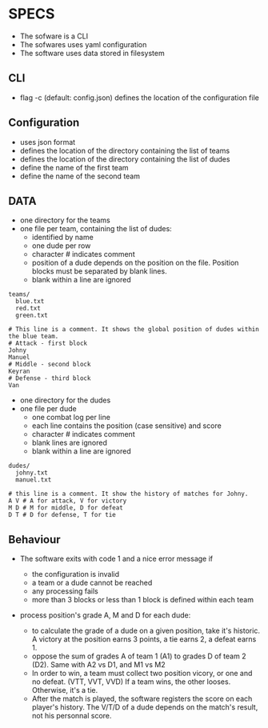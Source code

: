 # SPECS

- The sofware is a CLI
- The sofwares uses yaml configuration
- The software uses data stored in filesystem

## CLI

* flag -c (default: config.json) defines the location of the configuration file

## Configuration

* uses json format
* defines the location of the directory containing the list of teams
* defines the location of the directory containing the list of dudes
* define the name of the first team
* define the name of the second team

## DATA

* one directory for the teams
* one file per team, containing the list of dudes:
  * identified by name
  * one dude per row
  * character # indicates comment
  * position of a dude depends on the position on the file. Position blocks must be separated by blank lines.
  * blank within a line are ignored

```
teams/
  blue.txt
  red.txt
  green.txt
```

```
# This line is a comment. It shows the global position of dudes within the blue team.
# Attack - first block
Johny
Manuel
# Middle - second block
Keyran
# Defense - third block
Van
```

* one directory for the dudes
* one file per dude
  * one combat log per line
  * each line contains the position (case sensitive) and score
  * character # indicates comment
  * blank lines are ignored
  * blank within a line are ignored

```
dudes/
  johny.txt
  manuel.txt
```

```
# this line is a comment. It show the history of matches for Johny.
A V # A for attack, V for victory
M D # M for middle, D for defeat
D T # D for defense, T for tie
```

## Behaviour

* The software exits with code 1 and a nice error message if
  * the configuration is invalid
  * a team or a dude cannot be reached
  * any processing fails
  * more than 3 blocks or less than 1 block is defined within each team

* process position's grade A, M and D for each dude: 
  * to calculate the grade of a dude on a given position, take it's historic. A victory at the position earns 3 points, a tie earns 2, a defeat earns 1.
  * oppose the sum of grades A of team 1 (A1) to grades D of team 2 (D2). Same with A2 vs D1, and M1 vs M2
  * In order to win, a team must collect two position vicory, or one and no defeat. (VTT, VVT, VVD) If a team wins, the other looses. Otherwise, it's a tie.
  * After the match is played, the software registers the score on each player's history. The V/T/D of a dude depends on the match's result, not his personnal score.
